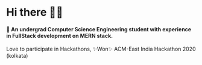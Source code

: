 # Hi there 👋✨
#### 💬 An undergrad Computer Science Engineering student with experience in FullStack development on MERN stack.
Love to participate in Hackathons, ✨Won✨ ACM-East India Hackathon 2020 (kolkata)

<!-- <iframe width="100%" scrolling="no" style="overflow: hidden;pointer-events: none;" height="500px" src="https://www.agnibesh.dev" title="agnibesh.dev"/> -->
<!--### 🌱 Github Stats
![github stats](https://github-readme-stats.vercel.app/api?username=MightyPhoenix&count_private=true&show_icons=true&bg_color=315,48c6ef,6f86d6&title_color=ffffff&text_color=ffffff&icon_color=ee609c)-->
<!-- ### ⚡ My most used Languages  -->
<!--![github stats](https://github-readme-stats.vercel.app/api?username=MightyPhoenix&show_icons=true&theme=radical)-->
<!-- [![Top Langs](https://github-readme-stats.vercel.app/api/top-langs/?username=MightyPhoenix&layout=compact)](https://github.com/MightyPhoenix)
<br/>
![](https://komarev.com/ghpvc/?username=MightyPhoenix) -->
